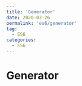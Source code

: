 ```yaml
---
title: 'Generator'
date: 2020-03-26
permalink: 'es6/generator'
tag:
  - ES6
categories:
  - ES6
---
```


# Generator
